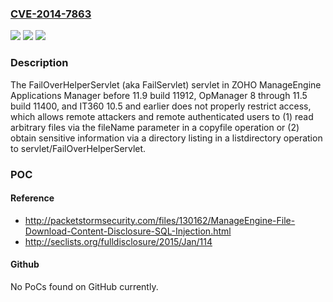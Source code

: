 ### [CVE-2014-7863](https://cve.mitre.org/cgi-bin/cvename.cgi?name=CVE-2014-7863)
![](https://img.shields.io/static/v1?label=Product&message=n%2Fa&color=blue)
![](https://img.shields.io/static/v1?label=Version&message=n%2Fa&color=blue)
![](https://img.shields.io/static/v1?label=Vulnerability&message=n%2Fa&color=brighgreen)

### Description

The FailOverHelperServlet (aka FailServlet) servlet in ZOHO ManageEngine Applications Manager before 11.9 build 11912, OpManager 8 through 11.5 build 11400, and IT360 10.5 and earlier does not properly restrict access, which allows remote attackers and remote authenticated users to (1) read arbitrary files via the fileName parameter in a copyfile operation or (2) obtain sensitive information via a directory listing in a listdirectory operation to servlet/FailOverHelperServlet.

### POC

#### Reference
- http://packetstormsecurity.com/files/130162/ManageEngine-File-Download-Content-Disclosure-SQL-Injection.html
- http://seclists.org/fulldisclosure/2015/Jan/114

#### Github
No PoCs found on GitHub currently.

